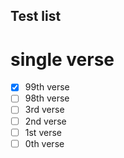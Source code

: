 ## Test list

# single verse
- [x] 99th verse
- [ ] 98th verse
- [ ] 3rd verse
- [ ] 2nd verse
- [ ] 1st verse
- [ ] 0th verse
